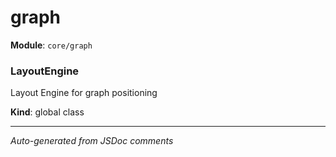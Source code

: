 # graph

**Module**: `core/graph`

<a name="LayoutEngine"></a>

### LayoutEngine
Layout Engine for graph positioning

**Kind**: global class  


---

*Auto-generated from JSDoc comments*
